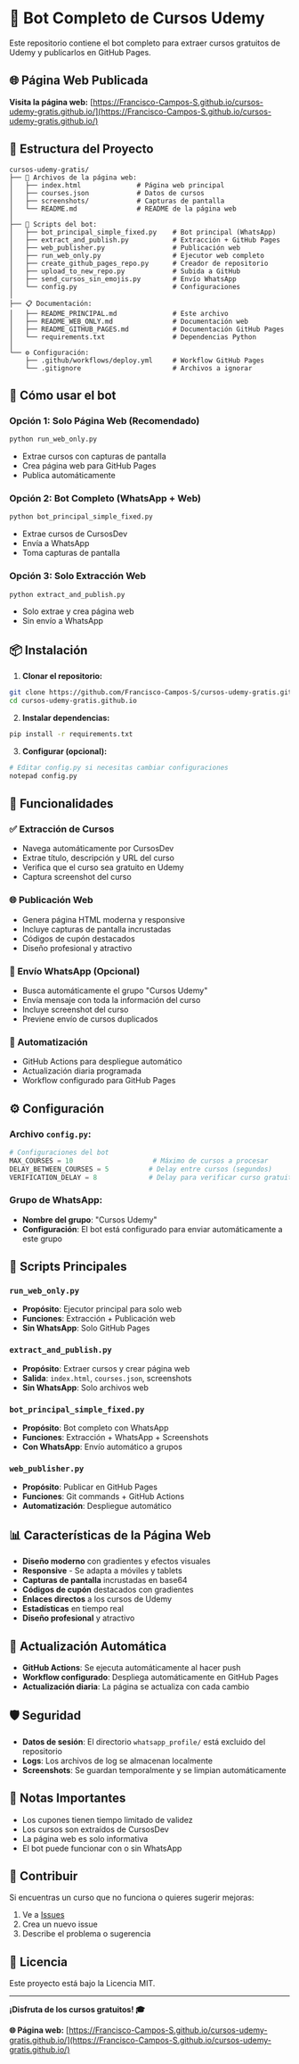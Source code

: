 # 🤖 Bot Completo de Cursos Udemy

Este repositorio contiene el bot completo para extraer cursos gratuitos de Udemy y publicarlos en GitHub Pages.

## 🌐 Página Web Publicada

**Visita la página web:** [https://Francisco-Campos-S.github.io/cursos-udemy-gratis.github.io/](https://Francisco-Campos-S.github.io/cursos-udemy-gratis.github.io/)

## 📁 Estructura del Proyecto

```
cursos-udemy-gratis/
├── 📄 Archivos de la página web:
│   ├── index.html              # Página web principal
│   ├── courses.json            # Datos de cursos
│   ├── screenshots/            # Capturas de pantalla
│   └── README.md               # README de la página web
│
├── 🤖 Scripts del bot:
│   ├── bot_principal_simple_fixed.py    # Bot principal (WhatsApp)
│   ├── extract_and_publish.py           # Extracción + GitHub Pages
│   ├── web_publisher.py                 # Publicación web
│   ├── run_web_only.py                  # Ejecutor web completo
│   ├── create_github_pages_repo.py      # Creador de repositorio
│   ├── upload_to_new_repo.py            # Subida a GitHub
│   ├── send_cursos_sin_emojis.py        # Envío WhatsApp
│   └── config.py                        # Configuraciones
│
├── 📋 Documentación:
│   ├── README_PRINCIPAL.md              # Este archivo
│   ├── README_WEB_ONLY.md               # Documentación web
│   ├── README_GITHUB_PAGES.md           # Documentación GitHub Pages
│   └── requirements.txt                 # Dependencias Python
│
└── ⚙️ Configuración:
    ├── .github/workflows/deploy.yml     # Workflow GitHub Pages
    └── .gitignore                       # Archivos a ignorar
```

## 🚀 Cómo usar el bot

### Opción 1: Solo Página Web (Recomendado)
```bash
python run_web_only.py
```
- Extrae cursos con capturas de pantalla
- Crea página web para GitHub Pages
- Publica automáticamente

### Opción 2: Bot Completo (WhatsApp + Web)
```bash
python bot_principal_simple_fixed.py
```
- Extrae cursos de CursosDev
- Envía a WhatsApp
- Toma capturas de pantalla

### Opción 3: Solo Extracción Web
```bash
python extract_and_publish.py
```
- Solo extrae y crea página web
- Sin envío a WhatsApp

## 📦 Instalación

1. **Clonar el repositorio:**
```bash
git clone https://github.com/Francisco-Campos-S/cursos-udemy-gratis.github.io.git
cd cursos-udemy-gratis.github.io
```

2. **Instalar dependencias:**
```bash
pip install -r requirements.txt
```

3. **Configurar (opcional):**
```bash
# Editar config.py si necesitas cambiar configuraciones
notepad config.py
```

## 🎯 Funcionalidades

### ✅ Extracción de Cursos
- Navega automáticamente por CursosDev
- Extrae título, descripción y URL del curso
- Verifica que el curso sea gratuito en Udemy
- Captura screenshot del curso

### 🌐 Publicación Web
- Genera página HTML moderna y responsive
- Incluye capturas de pantalla incrustadas
- Códigos de cupón destacados
- Diseño profesional y atractivo

### 📱 Envío WhatsApp (Opcional)
- Busca automáticamente el grupo "Cursos Udemy"
- Envía mensaje con toda la información del curso
- Incluye screenshot del curso
- Previene envío de cursos duplicados

### 🤖 Automatización
- GitHub Actions para despliegue automático
- Actualización diaria programada
- Workflow configurado para GitHub Pages

## ⚙️ Configuración

### Archivo `config.py`:
```python
# Configuraciones del bot
MAX_COURSES = 10                    # Máximo de cursos a procesar
DELAY_BETWEEN_COURSES = 5          # Delay entre cursos (segundos)
VERIFICATION_DELAY = 8             # Delay para verificar curso gratuito
```

### Grupo de WhatsApp:
- **Nombre del grupo**: "Cursos Udemy"
- **Configuración**: El bot está configurado para enviar automáticamente a este grupo

## 🔧 Scripts Principales

### `run_web_only.py`
- **Propósito**: Ejecutor principal para solo web
- **Funciones**: Extracción + Publicación web
- **Sin WhatsApp**: Solo GitHub Pages

### `extract_and_publish.py`
- **Propósito**: Extraer cursos y crear página web
- **Salida**: `index.html`, `courses.json`, screenshots
- **Sin WhatsApp**: Solo archivos web

### `bot_principal_simple_fixed.py`
- **Propósito**: Bot completo con WhatsApp
- **Funciones**: Extracción + WhatsApp + Screenshots
- **Con WhatsApp**: Envío automático a grupos

### `web_publisher.py`
- **Propósito**: Publicar en GitHub Pages
- **Funciones**: Git commands + GitHub Actions
- **Automatización**: Despliegue automático

## 📊 Características de la Página Web

- **Diseño moderno** con gradientes y efectos visuales
- **Responsive** - Se adapta a móviles y tablets
- **Capturas de pantalla** incrustadas en base64
- **Códigos de cupón** destacados con gradientes
- **Enlaces directos** a los cursos de Udemy
- **Estadísticas** en tiempo real
- **Diseño profesional** y atractivo

## 🔄 Actualización Automática

- **GitHub Actions**: Se ejecuta automáticamente al hacer push
- **Workflow configurado**: Despliega automáticamente en GitHub Pages
- **Actualización diaria**: La página se actualiza con cada cambio

## 🛡️ Seguridad

- **Datos de sesión**: El directorio `whatsapp_profile/` está excluido del repositorio
- **Logs**: Los archivos de log se almacenan localmente
- **Screenshots**: Se guardan temporalmente y se limpian automáticamente

## 📝 Notas Importantes

- Los cupones tienen tiempo limitado de validez
- Los cursos son extraídos de CursosDev
- La página web es solo informativa
- El bot puede funcionar con o sin WhatsApp

## 🤝 Contribuir

Si encuentras un curso que no funciona o quieres sugerir mejoras:

1. Ve a [Issues](https://github.com/Francisco-Campos-S/cursos-udemy-gratis.github.io/issues)
2. Crea un nuevo issue
3. Describe el problema o sugerencia

## 📄 Licencia

Este proyecto está bajo la Licencia MIT.

---

**¡Disfruta de los cursos gratuitos! 🎓**

**🌐 Página web:** [https://Francisco-Campos-S.github.io/cursos-udemy-gratis.github.io/](https://Francisco-Campos-S.github.io/cursos-udemy-gratis.github.io/) 